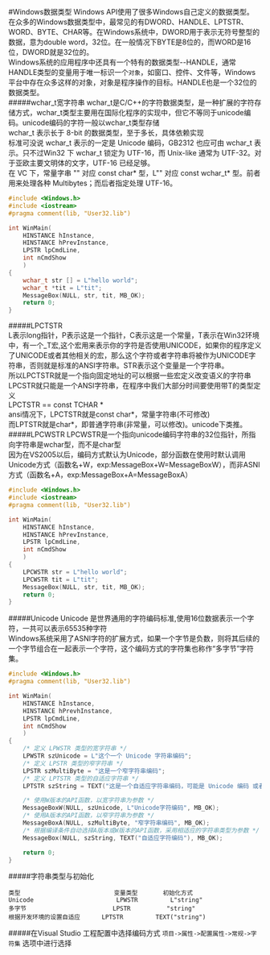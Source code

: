 #Windows数据类型
Windows API使用了很多Windows自己定义的数据类型。         
在众多的Windows数据类型中，最常见的有DWORD、HANDLE、LPTSTR、WORD、BYTE、CHAR等。在Windows系统中，DWORD用于表示无符号整型的数据，意为double word，32位。在一般情况下BYTE是8位的，而WORD是16位，DWORD就是32位的。    
Windows系统的应用程序中还具有一个特有的数据类型--HANDLE，通常HANDLE类型的变量用于唯一标识一个`对象`，如窗口、控件、文件等，Windows平台中存在众多这样的对象，对象是程序操作的目标。HANDLE也是一个32位的数据类型。      
#####wchar_t宽字符串
wchar_t是C/C++的字符数据类型，是一种扩展的字符存储方式，wchar_t类型主要用在国际化程序的实现中，但它不等同于unicode编码。unicode编码的字符一般以wchar_t类型存储           
wchar_t 表示长于 8-bit 的数据类型，至于多长，具体依赖实现         
标准可没说 wchar_t 表示的一定是 Unicode 编码，GB2312 也应可由 wchar_t 表示。只不过Win32 下 wchar_t 锁定为 UTF-16，而 Unix-like 通常为 UTF-32。对于亚欧主要文明体的文字，UTF-16 已经足够。       
在 VC 下，常量字串 "" 对应 const char* 型，L"" 对应 const wchar_t* 型。前者用来处理各种 Multibytes；而后者指定处理 UTF-16。
```cpp
#include <Windows.h>
#include <iostream>
#pragma comment(lib, "User32.lib")

int WinMain(
	HINSTANCE hInstance,
	HINSTANCE hPrevInstance,
	LPSTR lpCmdLine,
	int nCmdShow
	)
{
	wchar_t str [] = L"hello world";
	wchar_t *tit = L"tit";
	MessageBox(NULL, str, tit, MB_OK);
	return 0;
}
```
#####LPCTSTR         
L表示long指针，P表示这是一个指针，C表示这是一个常量，T表示在Win32环境中，有一个_T宏,这个宏用来表示你的字符是否使用UNICODE，如果你的程序定义了UNICODE或者其他相关的宏，那么这个字符或者字符串将被作为UNICODE字符串，否则就是标准的ANSI字符串。STR表示这个变量是一个字符串。      
所以LPCTSTR就是一个指向固定地址的可以根据一些宏定义改变语义的字符串       
LPCSTR就只能是一个ANSI字符串，在程序中我们大部分时间要使用带T的类型定义      
LPCTSTR == const TCHAR *         
ansi情况下，LPCTSTR就是const char*，常量字符串(不可修改)       
而LPTSTR就是char*，即普通字符串(非常量，可以修改)。unicode下类推。       
#####LPCWSTR
LPCWSTR是一个指向unicode编码字符串的32位指针，所指向字符串是wchar型，而不是char型         
因为在VS2005以后，编码方式默认为Unicode，部分函数在使用时默认调用Unicode方式（函数名+W，exp:MessageBox+W=MessageBoxW），而非ASNI方式（函数名+A，exp:MessageBox+A=MessageBoxA）         
```cpp
#include <Windows.h>
#include <iostream>
#pragma comment(lib, "User32.lib")

int WinMain(
	HINSTANCE hInstance,
	HINSTANCE hPrevInstance,
	LPSTR lpCmdLine,
	int nCmdShow
	)
{
	LPCWSTR str = L"hello world";
	LPCWSTR tit = L"tit";
	MessageBox(NULL, str, tit, MB_OK);
	return 0;
}
```
#####Unicode
Unicode 是世界通用的字符编码标准,使用16位数据表示一个字符，一共可以表示65535种字符       
Windows系统采用了ASNI字符的扩展方式，如果一个字节是负数，则将其后续的一个字节组合在一起表示一个字符，这个编码方式的字符集也称作“多字节”字符集。      
```cpp
#include <Windows.h>
#pragma comment(lib, "User32.lib")

int WinMain(
	HINSTANCE hInstance,
	HINSTANCE hPrevhInstance,
	LPSTR lpCmdLine,
	int nCmdShow
	)
{
	/* 定义 LPWSTR 类型的宽字符串 */
	LPWSTR szUnicode = L"这个一个 Unicode 字符串编码";
	/* 定义 LPSTR 类型的窄字符串 */
	LPSTR szMultiByte = "这是一个窄字符串编码";
	/* 定义 LPTSTR 类型的自适应字符串 */
	LPTSTR szString = TEXT("这是一个自适应字符串编码，可能是 Unicode 编码 或者 窄字符串编码");

	/* 使用W版本的API函数，以宽字符串为参数 */
	MessageBoxW(NULL, szUnicode, L"Unicode字符编码", MB_OK);
	/* 使用A版本的API函数，以窄字符串为参数 */
	MessageBoxA(NULL, szMultiByte, "窄字符串编码", MB_OK);
	/* 根据编译条件自动选择A版本或W版本的API函数，采用相适应的字符串类型为参数 */
	MessageBox(NULL, szString, TEXT("自适应字符编码"), MB_OK);

	return 0;
}
```

#####字符串类型与初始化
```text
类型                          变量类型       初始化方式
Unicode                       LPWSTR         L"string"
多字节                        LPSTR          "string"
根据开发环境的设置自适应      LPTSTR         TEXT("string")
```
#####在Visual Studio 工程配置中选择编码方式
`项目->属性->配置属性->常规->字符集`  选项中进行选择

